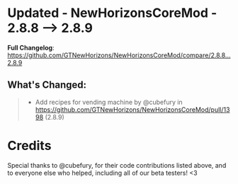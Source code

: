 # Updated - NewHorizonsCoreMod - 2.8.8 --> 2.8.9
**Full Changelog**: https://github.com/GTNewHorizons/NewHorizonsCoreMod/compare/2.8.8...2.8.9

## What's Changed:
>* Add recipes for vending machine by @cubefury in https://github.com/GTNewHorizons/NewHorizonsCoreMod/pull/1398 (2.8.9)

# Credits
Special thanks to @cubefury, for their code contributions listed above, and to everyone else who helped, including all of our beta testers! <3
